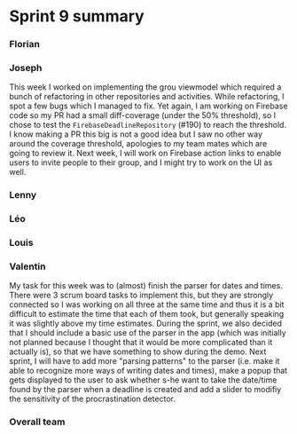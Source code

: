 Sprint 9 summary
================

### Florian

### Joseph

This week I worked on implementing the grou viewmodel which required a bunch
of refactoring in other repositories and activities. While refactoring, I spot
a few bugs which I managed to fix. Yet again, I am working on Firebase code so
my PR had a small diff-coverage (under the 50% threshold), so I chose to test
the `FirebaseDeadlineRepository` (#190) to reach the threshold. I know making
a PR this big is not a good idea but I saw no other way around the coverage
threshold, apologies to my team mates which are going to review it. Next week,
I will work on Firebase action links to enable users to invite people to their
group, and I might try to work on the UI as well.

### Lenny

### Léo

### Louis

### Valentin

My task for this week was to (almost) finish the parser for dates and times.
There were 3 scrum board tasks to implement this, but they are strongly
connected so I was working on all three at the same time and thus it is a
bit difficult to estimate the time that each of them took, but generally
speaking it was slightly above my time estimates. During the sprint, we also
decided that I should include a basic use of the parser in the app (which was
initially not planned because I thought that it would be more complicated than
it actually is), so that we
have something to show during the demo. Next sprint, I will have to add more
"parsing patterns" to the parser (i.e. make it able to recognize more ways of
writing dates and times), make a popup that gets displayed to the user to ask
whether s-he want to take the date/time found by the parser when a deadline is
created and add a slider to modifiy the sensitivity of the procrastination
detector.

### Overall team
